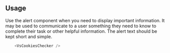 ## Usage
Use the alert component when you need to display important information. 
It may be used to communicate to a user something they need to know to 
complete their task or other helpful information. The alert text 
should be kept short and simple. 

```js
    <VsCookiesChecker />
```
